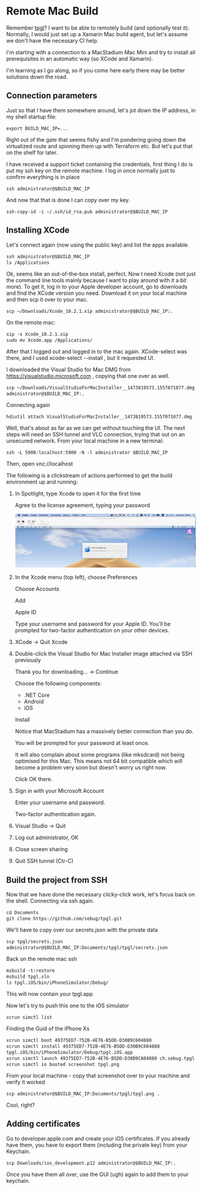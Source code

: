 # Remote Mac Build
Remember [tpgl](https://github.com/sebug/tpgl)? I want to be able to remotely
build (and optionally test it). Normally, I would just set up a Xamarin Mac
build agent, but let's assume we don't have the necessary CI help.

I'm starting with a connection to a MacStadium Mac Mini and try to install
all prerequisites in an automatic way (so XCode and Xamarin).

I'm learning as I go along, so if you come here early there may be better
solutions down the road.

## Connection parameters
Just so that I have them somewhere around, let's jot down the IP address, in
my shell startup file:

	export BUILD_MAC_IP=...

Right out of the gate that seems fishy and I'm pondering going down the
virtualized route and spinning them up with Terraform etc. But let's put that
on the shelf for later.

I have received a support ticket containing the credentials, first thing I
do is put my ssh key on the remote machine. I log in once normally just to
confirm everything is in place

	ssh administrator@$BUILD_MAC_IP

And now that that is done I can copy over my key.

	ssh-copy-id -i ~/.ssh/id_rsa.pub administrator@$BUILD_MAC_IP

## Installing XCode
Let's connect again (now using the public key) and list the apps available.

	ssh administrator@$BUILD_MAC_IP
	ls /Applications

Ok, seems like an out-of-the-box install, perfect. Now I need Xcode (not just the command line tools mainly because I want to play around with it a bit more). To get it, log in to your Apple developer account, go to downloads and find the XCode version you need. Download it on your local machine and then scp it over to your mac.

	scp ~/Downloads/Xcode_10.2.1.xip administrator@$BUILD_MAC_IP:.

On the remote mac:

	xip -x Xcode_10.2.1.xip
	sudo mv Xcode.app /Applications/

After that I logged out and logged in to the mac again. XCode-select was there, and I used xcode-select --install , but it requested UI.

I downloaded the Visual Studio for Mac DMG from https://visualstudio.microsoft.com , copying that one over as well.

	scp ~/Downloads/VisualStudioForMacInstaller__1473819573.1557071077.dmg administrator@$BUILD_MAC_IP:.

Connecting again

	hdiutil attach VisualStudioForMacInstaller__1473819573.1557071077.dmg

Well, that's about as far as we can get without touching the UI. The next steps will need an SSH tunnel and VLC connection, trying that out on an unsecured network. From your local machine in a new terminal:

	ssh -L 5900:localhost:5900 -N -l administrator $BUILD_MAC_IP

Then, open vnc://localhost

The following is a clickstream of actions performed to get the build environment up and running:

1) In Spotlight, type Xcode to open it for the first time

   Agree to the license agreement, typing your password

   ![Installing Components](https://raw.githubusercontent.com/sebug/remote-mac-build/master/images/installing_components.png "Installing XCode components")

2) In the Xcode menu (top left), choose Preferences

   Choose Accounts

   Add

   Apple ID

   Type your username and password for your Apple ID. You'll be prompted for two-factor authentication on your other devices.

3) XCode -> Quit Xcode

4) Double-click the Visual Studio for Mac Installer image attached via SSH previously

   Thank you for downloading... -> Continue

   Choose the following components:

   - .NET Core
   - Android
   - iOS

   Install

   Notice that MacStadium has a massively better connection than you do.

   You will be prompted for your password at least once.


   It will also complain about some programs (like mksdcard) not being optimised for this Mac. This means not 64 bit compatible which will become a problem very soon but doesn't worry us right now.

   Click OK there.

5) Sign in with your Microsoft Account

   Enter your username and password.

   Two-factor authentication again.

6) Visual Studio -> Quit

7) Log out administrator, OK

8) Close screen sharing

9) Quit SSH tunnel (Ctr-C)


## Build the project from SSH
Now that we have done the necessary clicky-click work, let's focus back on the shell. Connecting via ssh again.

	cd Documents
	git clone https://github.com/sebug/tpgl.git

We'll have to copy over our secrets.json with the private data

	scp tpgl/secrets.json administrator@$BUILD_MAC_IP:Documents/tpgl/tpgl/secrets.json

Back on the remote mac ssh

	msbuild -t:restore
	msbuild tpgl.sln
	ls tpgl.iOS/bin/iPhoneSimulator/Debug/

This will now contain your tpgl.app

Now let's try to push this one to the iOS simulator

	xcrun simctl list

Finding the Guid of the iPhone Xs

	xcrun simctl boot 49375ED7-752B-4E76-B5DD-D30B9C604880
	xcrun simctl install 49375ED7-752B-4E76-B5DD-D30B9C604880 tpgl.iOS/bin/iPhoneSimulator/Debug/tpgl.iOS.app
	xcrun simctl launch 49375ED7-752B-4E76-B5DD-D30B9C604880 ch.sebug.tpgl
	xcrun simctl io booted screenshot tpgl.png

From your local machine - copy that screenshot over to your machine and verify it worked

	scp administrator@$BUILD_MAC_IP:Documents/tpgl/tpgl.png .

Cool, right?

## Adding certificates
Go to developer.apple.com and create your iOS certificates. If you already have them, you have to export them (including the private key) from your Keychain.

	scp Downloads/ios_development.p12 administrator@$BUILD_MAC_IP:.

Once you have them all over, use the GUI (ugh) again to add them to your keychain.


